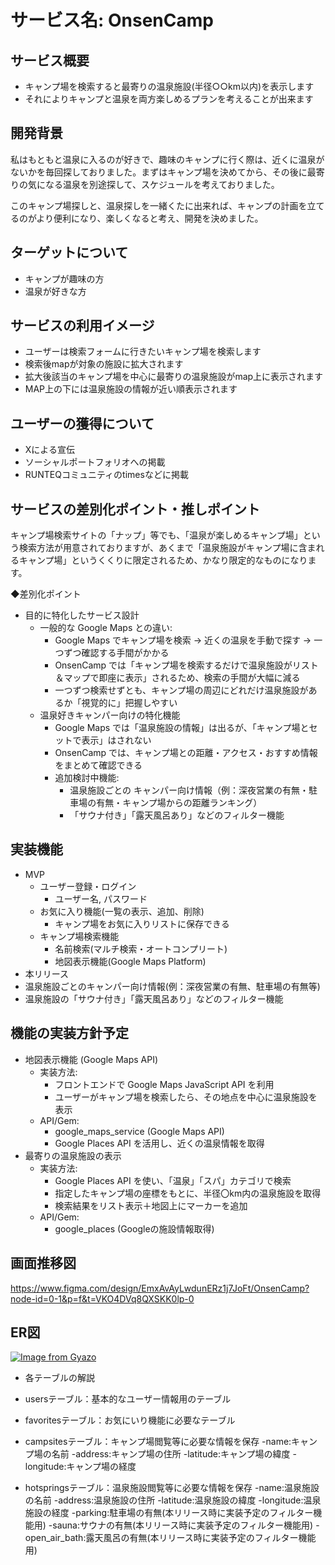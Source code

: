 # サービス名: OnsenCamp
## サービス概要
- キャンプ場を検索すると最寄りの温泉施設(半径○○km以内)を表示します
- それによりキャンプと温泉を両方楽しめるプランを考えることが出来ます

## 開発背景
私はもともと温泉に入るのが好きで、趣味のキャンプに行く際は、近くに温泉がないかを毎回探しておりました。まずはキャンプ場を決めてから、その後に最寄りの気になる温泉を別途探して、スケジュールを考えておりました。

このキャンプ場探しと、温泉探しを一緒くたに出来れば、キャンプの計画を立てるのがより便利になり、楽しくなると考え、開発を決めました。

## ターゲットについて
- キャンプが趣味の方
- 温泉が好きな方

## サービスの利用イメージ
 - ユーザーは検索フォームに行きたいキャンプ場を検索します
 - 検索後mapが対象の施設に拡大されます
 - 拡大後該当のキャンプ場を中心に最寄りの温泉施設がmap上に表示されます
 - MAP上の下には温泉施設の情報が近い順表示されます


##  ユーザーの獲得について
- Xによる宣伝
- ソーシャルポートフォリオへの掲載
- RUNTEQコミュニティのtimesなどに掲載
## サービスの差別化ポイント・推しポイント
キャンプ場検索サイトの「ナップ」等でも、「温泉が楽しめるキャンプ場」という検索方法が用意されておりますが、あくまで「温泉施設がキャンプ場に含まれるキャンプ場」というくくりに限定されるため、かなり限定的なものになります。

◆差別化ポイント
- 目的に特化したサービス設計
  - 一般的な Google Maps との違い:
    - Google Maps でキャンプ場を検索 → 近くの温泉を手動で探す → 一つずつ確認する手間がかかる
    - OnsenCamp では「キャンプ場を検索するだけで温泉施設がリスト＆マップで即座に表示」されるため、検索の手間が大幅に減る
    - 一つずつ検索せずとも、キャンプ場の周辺にどれだけ温泉施設があるか「視覚的に」把握しやすい
  - 温泉好きキャンパー向けの特化機能
    - Google Maps では「温泉施設の情報」は出るが、「キャンプ場とセットで表示」はされない
    - OnsenCamp では、キャンプ場との距離・アクセス・おすすめ情報をまとめて確認できる
    - 追加検討中機能:
      - 温泉施設ごとの キャンパー向け情報（例：深夜営業の有無・駐車場の有無・キャンプ場からの距離ランキング）
      - 「サウナ付き」「露天風呂あり」などのフィルター機能

## 実装機能
- MVP
  - ユーザー登録・ログイン
    - ユーザー名, パスワード
  - お気に入り機能(一覧の表示、追加、削除)
    - キャンプ場をお気に入りリストに保存できる
  - キャンプ場検索機能
    - 名前検索(マルチ検索・オートコンプリート)
    - 地図表示機能(Google Maps Platform)
-  本リリース
  - 温泉施設ごとのキャンパー向け情報(例：深夜営業の有無、駐車場の有無等)
  - 温泉施設の「サウナ付き」「露天風呂あり」などのフィルター機能

## 機能の実装方針予定
- 地図表示機能 (Google Maps API)
  - 実装方法:
    - フロントエンドで Google Maps JavaScript API を利用
    - ユーザーがキャンプ場を検索したら、その地点を中心に温泉施設を表示
  - API/Gem:
    - google_maps_service (Google Maps API)
    - Google Places API を活用し、近くの温泉情報を取得
- 最寄りの温泉施設の表示
  - 実装方法:
    - Google Places API を使い、「温泉」「スパ」カテゴリで検索
    - 指定したキャンプ場の座標をもとに、半径〇km内の温泉施設を取得
    - 検索結果をリスト表示＋地図上にマーカーを追加
  - API/Gem:
    - google_places (Googleの施設情報取得)

## 画面推移図

https://www.figma.com/design/EmxAvAyLwdunERz1j7JoFt/OnsenCamp?node-id=0-1&p=f&t=VKO4DVq8QXSKK0lp-0

## ER図

[![Image from Gyazo](https://i.gyazo.com/ad69cffe5b921fd43c01e1e77fcbf887.png)](https://gyazo.com/ad69cffe5b921fd43c01e1e77fcbf887)

- 各テーブルの解説
 - usersテーブル：基本的なユーザー情報用のテーブル

 - favoritesテーブル：お気にいり機能に必要なテーブル

 - campsitesテーブル：キャンプ場閲覧等に必要な情報を保存
  -name:キャンプ場の名前
  -address:キャンプ場の住所
  -latitude:キャンプ場の緯度
  -longitude:キャンプ場の経度

 - hotspringsテーブル：温泉施設閲覧等に必要な情報を保存
  -name:温泉施設の名前
  -address:温泉施設の住所
  -latitude:温泉施設の緯度
  -longitude:温泉施設の経度
  -parking:駐車場の有無(本リリース時に実装予定のフィルター機能用)
  -sauna:サウナの有無(本リリース時に実装予定のフィルター機能用)
  -open_air_bath:露天風呂の有無(本リリース時に実装予定のフィルター機能用)
